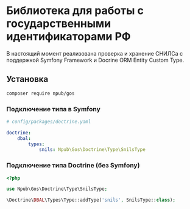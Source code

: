 # Библиотека для работы с государственными идентификаторами РФ
В настоящий момент реализована проверка и хранение СНИЛСа с поддержкой Symfony Framework и Docrine ORM Entity Custom Type.

## Установка
```bash
composer require npub/gos
```

### Подключение типа в Symfony

```yaml
# config/packages/doctrine.yaml

doctrine:
    dbal:
        types:
            snils: Npub\Gos\Doctrine\Type\SnilsType
```

### Подключение типа Doctrine (без Symfony)
```php
<?php

use Npub\Gos\Doctrine\Type\SnilsType;

\Doctrine\DBAL\Types\Type::addType('snils', SnilsType::class);
```
